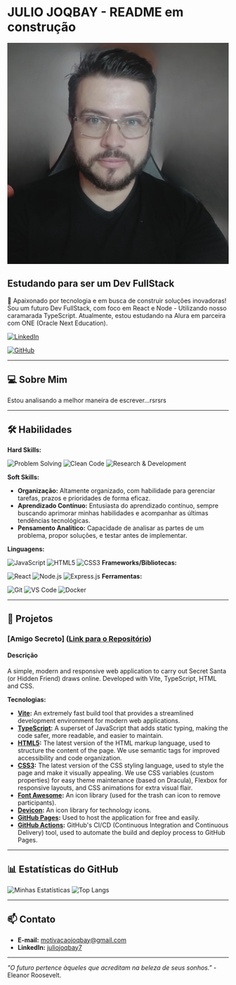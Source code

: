 # JULIO JOQBAY - README em construção

![Sua Foto](/public/julio-perfil.png)

## Estudando para ser um Dev FullStack

🚀 Apaixonado por tecnologia e em busca de construir soluções inovadoras! Sou um futuro Dev FullStack, com foco em React e Node - Utilizando nosso caramarada TypeScript. Atualmente, estou estudando na Alura em parceira com ONE (Oracle Next Education).

[![LinkedIn](https://img.shields.io/badge/LinkedIn-0077B5?style=for-the-badge&logo=linkedin&logoColor=white)](https://linkedin.com)

[![GitHub](https://img.shields.io/badge/GitHub-100000?style=for-the-badge&logo=github&logoColor=white)](https://github.com/juliojoqbay7)

---

## 💻 Sobre Mim

Estou analisando a melhor maneira de escrever...rsrsrs

---

## 🛠️ Habilidades

**Hard Skills:**

![Problem Solving](https://img.shields.io/badge/-Problem_Solving-blue?style=flat-square)
![Clean Code](https://img.shields.io/badge/-Clean_Code-brightgreen?style=flat-square)
![Research & Development](https://img.shields.io/badge/-R%26D-orange?style=flat-square)

**Soft Skills:**

* **Organização:** Altamente organizado, com habilidade para gerenciar tarefas, prazos e prioridades de forma eficaz.
* **Aprendizado Contínuo:** Entusiasta do aprendizado contínuo, sempre buscando aprimorar minhas habilidades e acompanhar as últimas tendências tecnológicas.
* **Pensamento Analítico:** Capacidade de analisar as partes de um problema, propor soluções, e testar antes de implementar.

**Linguagens:**

![JavaScript](https://img.shields.io/badge/JavaScript-F7DF1E?style=for-the-badge&logo=javascript&logoColor=black)
![HTML5](https://img.shields.io/badge/HTML5-E34F26?style=for-the-badge&logo=html5&logoColor=white)
![CSS3](https://img.shields.io/badge/CSS3-1572B6?style=for-the-badge&logo=css3&logoColor=white)
**Frameworks/Bibliotecas:**

![React](https://img.shields.io/badge/React-20232A?style=for-the-badge&logo=react&logoColor=61DAFB)
![Node.js](https://img.shields.io/badge/Node.js-43853D?style=for-the-badge&logo=node.js&logoColor=white)
![Express.js](https://img.shields.io/badge/Express.js-000000?style=for-the-badge&logo=express&logoColor=white)
**Ferramentas:**

![Git](https://img.shields.io/badge/Git-F05032?style=for-the-badge&logo=git&logoColor=white)
![VS Code](https://img.shields.io/badge/VS_Code-007ACC?style=for-the-badge&logo=visual-studio-code&logoColor=white)
![Docker](https://img.shields.io/badge/Docker-2496ED?style=for-the-badge&logo=docker&logoColor=white)

---

## 🚀 Projetos

### [Amigo Secreto] ([Link para o Repositório](https://github.com/juliojoqbay7/secret-friend))

#### Descrição

A simple, modern and responsive web application to carry out Secret Santa (or Hidden Friend) draws online. Developed with Vite, TypeScript, HTML and CSS.

**Tecnologias:**

* **[Vite](https://vitejs.dev/):** An extremely fast build tool that provides a streamlined development environment for modern web applications.
* **[TypeScript](https://www.typescriptlang.org/):** A superset of JavaScript that adds static typing, making the code safer, more readable, and easier to maintain.
* **[HTML5](https://developer.mozilla.org/en-US/docs/Web/Guide/HTML/HTML5):** The latest version of the HTML markup language, used to structure the content of the page. We use semantic tags for improved accessibility and code organization.
* **[CSS3](https://developer.mozilla.org/en-US/docs/Web/CSS):** The latest version of the CSS styling language, used to style the page and make it visually appealing. We use CSS variables (custom properties) for easy theme maintenance (based on Dracula), Flexbox for responsive layouts, and CSS animations for extra visual flair.
* **[Font Awesome](https://fontawesome.com/):** An icon library (used for the trash can icon to remove participants).
* **[Devicon](https://devicon.dev/):**  An icon library for technology icons.
* **[GitHub Pages](https://pages.github.com/):** Used to host the application for free and easily.
* **[GitHub Actions](https://github.com/features/actions):** GitHub's CI/CD (Continuous Integration and Continuous Delivery) tool, used to automate the build and deploy process to GitHub Pages.

---

## 📊 Estatísticas do GitHub

![Minhas Estatísticas](https://github-readme-stats.vercel.app/api?username=juliojoqbay7&show_icons=true&theme=radical&locale=pt-br)
![Top Langs](https://github-readme-stats.vercel.app/api/top-langs/?username=juliojoqbay7&layout=compact&theme=radical&locale=pt-br)

---

## 📫 Contato

* **E-mail:** [motivacaojoqbay@gmail.com](mailto:motivacaojoqbay@gmail.com)
* **LinkedIn:** [juliojoqbay7](https://linkedin.com)

---

_"O futuro pertence àqueles que acreditam na beleza de seus sonhos."_ - Eleanor Roosevelt.
